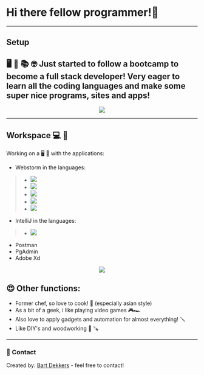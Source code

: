 # Hi there fellow programmer!👋
---
## Setup
🖥 📑 📚 🤓 Just started to follow a bootcamp to become a full stack developer! Very eager to learn all the coding languages and make some super nice programs, sites and apps!
---
<div align="center"  >
<a href=![dekkersbd GitHub stats]> <img align="center" src="https://github-readme-stats.vercel.app/api?username=dekkersbd&hide=issues,stars&theme=nightowl&show_icons=true" /></a> </div>

---
## Workspace 💻 📝

Working on a 🖥 🍏 with the applications:
* Webstorm in the languages:
> - ![](https://img.shields.io/badge/Code-JavaScript-informational?style=for-the-badge&logo=javascript) 
> - ![](https://img.shields.io/badge/Code-React-informational?style=for-the-badge&logo=react)
> - ![](https://img.shields.io/badge/Tools-Node.js-informational?style=for-the-badge&logo=node-dot-js)
> - ![](https://img.shields.io/badge/Web-HTML5-informational?style=for-the-badge&logo=html5)
> - ![](https://img.shields.io/badge/Web-CSS3-informational?style=for-the-badge&logo=css3)
* IntelliJ in the languages:
> - ![](https://img.shields.io/maven-metadata-informational??style=for-the-badge&logo=maven)
* Postman
* PgAdmin
* Adobe Xd

<div align="center"  >
<a href=[![Top Langs]> <img align="center" src="https://github-readme-stats.vercel.app/api/top-langs/?username=dekkersbd&theme=nightowl&layout=compact" /></a> </div>


## 😍 Other functions:

* Former chef, so love to cook! 🍱 (especially asian style)
* As a bit of a geek, i like playing video games 🎮🏎
* Also love to apply gadgets and automation for almost everything! 🪛
* Like DIY's and woodworking 🔨 🪚
---
### 📲 Contact

Created by: [Bart Dekkers](https://www.linkedin.com/in/bart-dekkers-6437191a0/) - feel free to contact!
